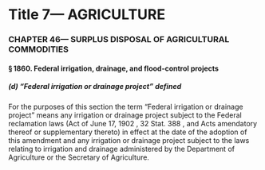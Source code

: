 
# Title 7— AGRICULTURE
### CHAPTER 46— SURPLUS DISPOSAL OF AGRICULTURAL COMMODITIES
#### § 1860. Federal irrigation, drainage, and flood-control projects
##### (d) “Federal irrigation or drainage project” defined

For the purposes of this section the term “Federal irrigation or drainage project” means any irrigation or drainage project subject to the Federal reclamation laws (Act of June 17, 1902 , 32 Stat. 388 , and Acts amendatory thereof or supplementary thereto) in effect at the date of the adoption of this amendment and any irrigation or drainage project subject to the laws relating to irrigation and drainage administered by the Department of Agriculture or the Secretary of Agriculture.
